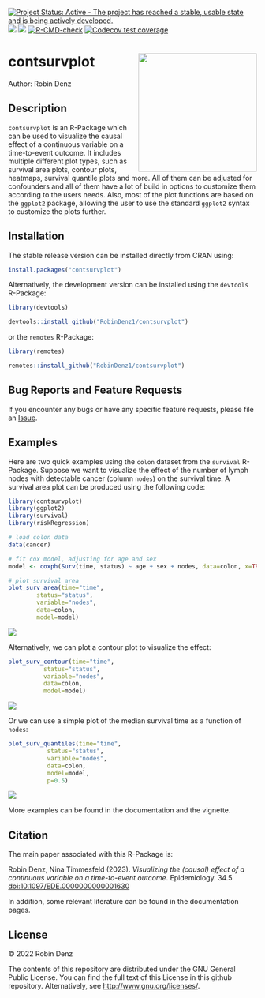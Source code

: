 <!-- badges: start -->
[![Project Status: Active - The project has reached a stable, usable state and is being actively developed.](https://www.repostatus.org/badges/latest/active.svg)](https://www.repostatus.org/#active)
[![](https://www.r-pkg.org/badges/version/contsurvplot?color=green)](https://cran.r-project.org/package=contsurvplot)
[![](http://cranlogs.r-pkg.org/badges/grand-total/contsurvplot?color=blue)](https://cran.r-project.org/package=contsurvplot)
[![R-CMD-check](https://github.com/RobinDenz1/contsurvplot/workflows/R-CMD-check/badge.svg)](https://github.com/RobinDenz1/contsurvplot/actions)
[![Codecov test coverage](https://codecov.io/gh/RobinDenz1/contsurvplot/branch/main/graph/badge.svg)](https://app.codecov.io/gh/RobinDenz1/contsurvplot?branch=main)
<!-- badges: end -->

# contsurvplot <img src="man/figures/logo.png" height="240" align="right" />

Author: Robin Denz

## Description

`contsurvplot` is an R-Package which can be used to visualize the causal effect of a continuous variable on a time-to-event outcome.
It includes multiple different plot types, such as survival area plots, contour plots, heatmaps, survival quantile plots and more.
All of them can be adjusted for confounders and all of them have a lot of build in options to customize them according to the users needs.
Also, most of the plot functions are based on the `ggplot2` package, allowing the user to use the standard `ggplot2` syntax to customize the plots further.

## Installation

The stable release version can be installed directly from CRAN using:

```R
install.packages("contsurvplot")
```

Alternatively, the development version can be installed using the `devtools` R-Package:

```R
library(devtools)

devtools::install_github("RobinDenz1/contsurvplot")
```

or the `remotes` R-Package:

```R
library(remotes)

remotes::install_github("RobinDenz1/contsurvplot")
```

## Bug Reports and Feature Requests

If you encounter any bugs or have any specific feature requests, please file an [Issue](https://github.com/RobinDenz1/contsurvplot/issues).

## Examples

Here are two quick examples using the `colon` dataset from the `survival` R-Package.
Suppose we want to visualize the effect of the number of lymph nodes with detectable cancer (column `nodes`) on the survival time.
A survival area plot can be produced using the following code:

```R
library(contsurvplot)
library(ggplot2)
library(survival)
library(riskRegression)

# load colon data
data(cancer)

# fit cox model, adjusting for age and sex
model <- coxph(Surv(time, status) ~ age + sex + nodes, data=colon, x=TRUE)

# plot survival area
plot_surv_area(time="time",
		status="status",
		variable="nodes",
		data=colon,
		model=model)

```
<img src="man/figures/example_area.png" />

Alternatively, we can plot a contour plot to visualize the effect:

```R
plot_surv_contour(time="time",
		  status="status",
		  variable="nodes",
		  data=colon,
		  model=model)
```
<img src="man/figures/example_contour.png" />

Or we can use a simple plot of the median survival time as a function of `nodes`:

```R
plot_surv_quantiles(time="time",
		   status="status",
		   variable="nodes",
		   data=colon,
		   model=model,
		   p=0.5)
```
<img src="man/figures/example_quantiles.png" />

More examples can be found in the documentation and the vignette.

## Citation

The main paper associated with this R-Package is:

Robin Denz, Nina Timmesfeld (2023). *Visualizing the (causal) effect of a continuous variable on a time-to-event outcome*. Epidemiology. 34.5 <doi:10.1097/EDE.0000000000001630>

In addition, some relevant literature can be found in the documentation pages.

## License

© 2022 Robin Denz

The contents of this repository are distributed under the GNU General Public License. You can find the full text of this License in this github repository. Alternatively, see <http://www.gnu.org/licenses/>.
